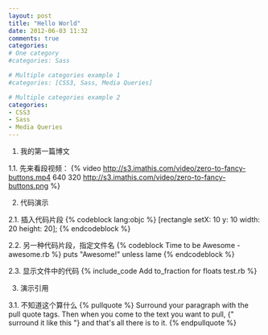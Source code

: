```yaml
---
layout: post
title: "Hello World"
date: 2012-06-03 11:32
comments: true
categories: 
# One category
#categories: Sass

# Multiple categories example 1
#categories: [CSS3, Sass, Media Queries]

# Multiple categories example 2
categories:
- CSS3
- Sass
- Media Queries
---
```


1. 我的第一篇博文

1.1. 先来看段视频：
{% video http://s3.imathis.com/video/zero-to-fancy-buttons.mp4 640 320 http://s3.imathis.com/video/zero-to-fancy-buttons.png %}


2. 代码演示

2.1. 插入代码片段
{% codeblock lang:objc %}
[rectangle setX: 10 y: 10 width: 20 height: 20];
{% endcodeblock %}

2.2. 另一种代码片段，指定文件名
{% codeblock Time to be Awesome - awesome.rb %}
puts "Awesome!" unless lame
{% endcodeblock %}

2.3. 显示文件中的代码
{% include_code Add to_fraction for floats test.rb %}

3. 演示引用

3.1. 不知道这个算什么
{% pullquote %}
Surround your paragraph with the pull quote tags. Then when you come to
the text you want to pull, {" surround it like this "} and that's all there is to it.
{% endpullquote %}

